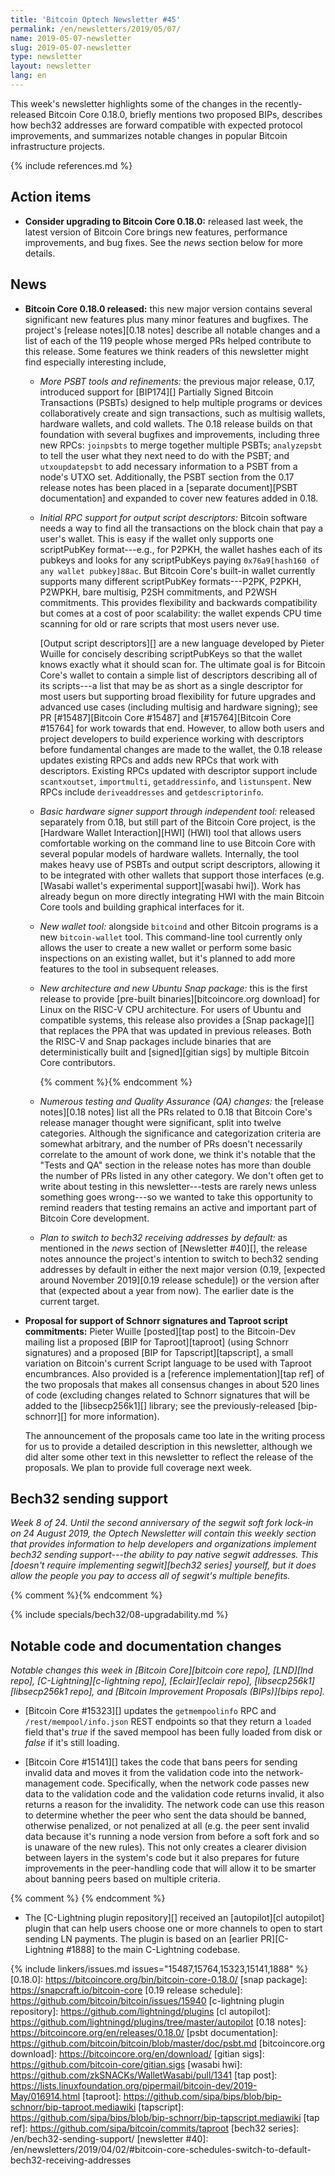 ```yaml
---
title: 'Bitcoin Optech Newsletter #45'
permalink: /en/newsletters/2019/05/07/
name: 2019-05-07-newsletter
slug: 2019-05-07-newsletter
type: newsletter
layout: newsletter
lang: en
---
```

This week's newsletter highlights some of the changes in the
recently-released Bitcoin Core 0.18.0, briefly mentions two proposed BIPs, describes how bech32 addresses
are forward compatible with expected protocol improvements, and
summarizes notable changes in popular Bitcoin infrastructure projects.

{% include references.md %}

## Action items

- **Consider upgrading to Bitcoin Core 0.18.0:** released last week, the
  latest version of Bitcoin Core brings new features, performance
  improvements, and bug fixes.  See the *news* section below for
  more details.

## News

- **Bitcoin Core 0.18.0 released:** this new major version contains
  several significant new features plus many minor features and
  bugfixes.  The project's [release notes][0.18 notes] describe
  all notable changes and a list of each of the 119 people whose merged
  PRs helped contribute to this release.  Some features we think readers
  of this newsletter might find especially interesting include,

  - *More PSBT tools and refinements:* the previous major release,
    0.17, introduced support for [BIP174][] Partially Signed Bitcoin
    Transactions (PSBTs) designed to help multiple programs or devices
    collaboratively create and sign transactions, such as multisig
    wallets, hardware wallets, and cold wallets.  The 0.18 release
    builds on that foundation with several bugfixes and improvements,
    including three new RPCs: `joinpsbts` to merge together multiple
    PSBTs; `analyzepsbt` to tell the user what they next need to do
    with the PSBT; and `utxoupdatepsbt` to add necessary information
    to a PSBT from a node's UTXO set.  Additionally, the PSBT section
    from the 0.17 release notes has been placed in a [separate
    document][PSBT documentation] and expanded to cover new features
    added in 0.18.

  - *Initial RPC support for output script descriptors:* Bitcoin
    software needs a way to find all the transactions on the block chain
    that pay a user's wallet.  This is easy if the wallet only supports one
    scriptPubKey format---e.g., for P2PKH, the wallet hashes each of
    its pubkeys and looks for any scriptPubKeys paying `0x76a9[hash160
    of any wallet pubkey]88ac`.  But Bitcoin Core's built-in wallet
    currently supports many different scriptPubKey formats---P2PK,
    P2PKH, P2WPKH, bare multisig, P2SH commitments, and P2WSH
    commitments.  This provides flexibility and backwards
    compatibility but comes at a cost of poor scalability: the wallet
    expends CPU time scanning for old or rare scripts that most users
    never use.

    [Output script descriptors][] are a new language developed by Pieter
    Wuille for concisely describing scriptPubKeys so that the wallet
    knows exactly what it should scan for.  The ultimate goal is for
    Bitcoin Core's wallet to contain a simple list of descriptors
    describing all of its scripts---a list that may be as short as a
    single descriptor for most users but supporting broad
    flexibility for future upgrades and advanced use cases (including
    multisig and hardware signing); see PR [#15487][Bitcoin Core
    #15487] and [#15764][Bitcoin Core #15764] for work towards that
    end.  However, to allow both users and project developers to
    build experience working with descriptors before fundamental
    changes are made to the wallet, the 0.18 release updates
    existing RPCs and adds new RPCs that work with descriptors.
    Existing RPCs updated with descriptor support include
    `scantxoutset`, `importmulti`, `getaddressinfo`, and
    `listunspent`.  New RPCs include `deriveaddresses` and
    `getdescriptorinfo`.

  - *Basic hardware signer support through independent tool:* released
    separately from 0.18, but still part of the Bitcoin Core project,
    is the [Hardware Wallet Interaction][HWI] (HWI) tool that allows
    users comfortable working on the command line to use Bitcoin Core
    with several popular models of hardware wallets.  Internally, the
    tool makes heavy use of PSBTs and output script descriptors,
    allowing it to be integrated with other wallets that support those
    interfaces (e.g. [Wasabi wallet's experimental support][wasabi
    hwi]).  Work has already begun on more directly integrating HWI
    with the main Bitcoin Core tools and building graphical interfaces
    for it.

  - *New wallet tool:* alongside `bitcoind` and other Bitcoin programs
    is a new `bitcoin-wallet` tool.  This command-line tool currently
    only allows the user to create a new wallet or perform some basic
    inspections on an existing wallet, but it's planned to add more
    features to the tool in subsequent releases.

  - *New architecture and new Ubuntu Snap package:* this is the first
    release to provide [pre-built binaries][bitcoincore.org download]
    for Linux on the RISC-V CPU architecture.  For users of Ubuntu and
    compatible systems, this release also provides a [Snap package][]
    that replaces the PPA that was updated in previous releases.
    Both the RISC-V and Snap packages include binaries that are
    deterministically built and [signed][gitian sigs] by multiple
    Bitcoin Core contributors.

    {% comment %}<!--
    152 Tests and QA
    74 Docs
    65 wallet
    55 RPCs and other APIs
    51 GUI
    47 Build system
    43 Misc
    17 p2p and network code
    13 Platform support
    9 block and tx handling
    1 mining
    1 consensus
    -->{% endcomment %}

  - *Numerous testing and Quality Assurance (QA) changes:* the
    [release notes][0.18 notes] list all the PRs related to 0.18 that
    Bitcoin Core's release manager thought were significant, split
    into twelve categories.  Although the significance and
    categorization criteria are somewhat arbitrary, and the number of
    PRs doesn't necessarily correlate to the amount of work done, we
    think it's notable that the "Tests and QA" section in the release
    notes has more than double the number of PRs listed in any other
    category.  We don't often get to write about testing in this
    newsletter---tests are rarely news unless something goes
    wrong---so we wanted to take this opportunity to remind readers
    that testing remains an active and important part of Bitcoin Core
    development.

  - *Plan to switch to bech32 receiving addresses by default:* as
    mentioned in the *news* section of [Newsletter #40][], the release
    notes announce the project's intention to switch to bech32 sending
    addresses by default in either the next major version (0.19,
    [expected around November 2019][0.19 release schedule]) or the
    version after that (expected about a year from now).  The earlier
    date is the current target.

- **Proposal for support of Schnorr signatures and Taproot script commitments:**
  Pieter Wuille [posted][tap post] to the Bitcoin-Dev
  mailing list a proposed [BIP for Taproot][taproot] (using Schnorr
  signatures) and a proposed [BIP for Tapscript][tapscript], a small
  variation on Bitcoin's current Script language to be used with Taproot
  encumbrances.  Also provided is a [reference implementation][tap ref]
  of the two proposals that makes all consensus changes in about 520
  lines of code (excluding changes related to Schnorr signatures that
  will be added to the [libsecp256k1][] library; see the previously-released
  [bip-schnorr][] for more information).

  The announcement of the proposals came too late in the writing
  process for us to provide a detailed description in this newsletter,
  although we did alter some other text in this newsletter to reflect
  the release of the proposals.  We plan to provide full coverage
  next week.

## Bech32 sending support

*Week 8 of 24.  Until the second anniversary of the segwit soft
fork lock-in on 24 August 2019, the Optech Newsletter will contain this
weekly section that provides information to help developers and
organizations implement bech32 sending support---the ability to pay
native segwit addresses.  This [doesn't require implementing
segwit][bech32 series] yourself, but it does allow the people you pay to
access all of segwit's multiple benefits.*

{% comment %}<!-- weekly reminder for harding: check Bech32 Adoption
wiki page for changes -->{% endcomment %}

{% include specials/bech32/08-upgradability.md %}

## Notable code and documentation changes

*Notable changes this week in [Bitcoin Core][bitcoin core repo],
[LND][lnd repo], [C-Lightning][c-lightning repo], [Eclair][eclair repo],
[libsecp256k1][libsecp256k1 repo], and [Bitcoin Improvement Proposals
(BIPs)][bips repo].*

- [Bitcoin Core #15323][] updates the `getmempoolinfo` RPC and
  `/rest/mempool/info.json` REST endpoints so that they return a
  `loaded` field that's *true* if the saved mempool has been fully
  loaded from disk or *false* if it's still loading.

- [Bitcoin Core #15141][] takes the code that bans peers for sending
  invalid data and moves it from the validation code into the
  network-management code.  Specifically, when the network code passes
  new data to the validation code and the validation code returns
  invalid, it also returns a reason for the invalidity.  The network
  code can use this reason to determine whether the peer who sent the
  data should be banned, otherwise penalized, or not penalized at all
  (e.g. the peer sent invalid data because it's running a node version
  from before a soft fork and so is unaware of the new rules).  This not
  only creates a clearer division between layers in the system's code
  but it also prepares for future improvements in the peer-handling code
  that will allow it to be smarter about banning peers based on multiple
  criteria.

{% comment %}<!-- This was direct pushed (no PR): https://github.com/lightningd/plugins/commit/187c66a9b1412edced3c51cb53ba568f245a5614 --> {% endcomment %}

- The [C-Lightning plugin repository][] received an [autopilot][cl
  autopilot] plugin that can help users choose one or more channels to
  open to start sending LN payments.  The plugin is based on an [earlier
  PR][C-Lightning #1888] to the main C-Lightning codebase.

{% include linkers/issues.md issues="15487,15764,15323,15141,1888" %}
[0.18.0]: https://bitcoincore.org/bin/bitcoin-core-0.18.0/
[snap package]: https://snapcraft.io/bitcoin-core
[0.19 release schedule]: https://github.com/bitcoin/bitcoin/issues/15940
[c-lightning plugin repository]: https://github.com/lightningd/plugins
[cl autopilot]: https://github.com/lightningd/plugins/tree/master/autopilot
[0.18 notes]: https://bitcoincore.org/en/releases/0.18.0/
[psbt documentation]: https://github.com/bitcoin/bitcoin/blob/master/doc/psbt.md
[bitcoincore.org download]: https://bitcoincore.org/en/download/
[gitian sigs]: https://github.com/bitcoin-core/gitian.sigs
[wasabi hwi]: https://github.com/zkSNACKs/WalletWasabi/pull/1341
[tap post]: https://lists.linuxfoundation.org/pipermail/bitcoin-dev/2019-May/016914.html
[taproot]: https://github.com/sipa/bips/blob/bip-schnorr/bip-taproot.mediawiki
[tapscript]: https://github.com/sipa/bips/blob/bip-schnorr/bip-tapscript.mediawiki
[tap ref]: https://github.com/sipa/bitcoin/commits/taproot
[bech32 series]: /en/bech32-sending-support/
[newsletter #40]: /en/newsletters/2019/04/02/#bitcoin-core-schedules-switch-to-default-bech32-receiving-addresses
